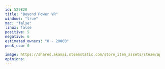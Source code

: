 ```yaml
---
id: 529820
title: "Beyond Power VR"
windows: "true"
mac: "false"
linux: false
positive: 5
negative: 6
estimated_owners: "0 - 20000"
peak_ccu: 0

image: https://shared.akamai.steamstatic.com/store_item_assets/steam/apps/529820/header.jpg?t=1484506171
opinions:
---
```

